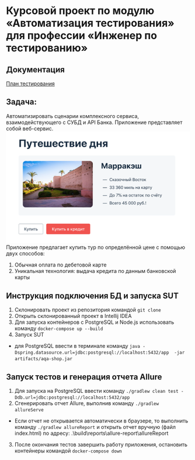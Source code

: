 # Курсовой проект по модулю «Автоматизация тестирования» для профессии «Инженер по тестированию»
## Документация
[План тестирования](https://github.com/ValentinDenisov73/aqa_diploma/blob/main/documentation/Plan.md)
## Задача:
Автоматизировать сценарии комплексного сервиса, взаимодействующего с СУБД и API Банка. Приложение представляет собой веб-сервис.
![Скриншот](https://github.com/ValentinDenisov73/aqa_diploma/blob/main/documentation/service.png)
Приложение предлагает купить тур по определённой цене с помощью двух способов:
1. Обычная оплата по дебетовой карте
1. Уникальная технология: выдача кредита по данным банковской карты
## Инструкция подключения БД и запуска SUT
1. Склонировать проект из репозитория командой `git clone`
1. Открыть склонированный проект в Intellij IDEA
1. Для запуска контейнеров с PostgreSQL и Node.js использовать команду `docker-compose up --build`
1. Запуск SUT
* для PostgreSQL ввести в терминале команду
  `java -Dspring.datasource.url=jdbc:postgresql://localhost:5432/app  -jar artifacts/aqa-shop.jar`
## Запуск тестов и генерация отчета Allure
1. Для запуска на PostgreSQL ввести команду
`./gradlew clean test -Ddb.url=jdbc:postgresql://localhost:5432/app`
1. Сгенерировать отчет Allure, выполнив команду `./gradlew allureServe`
* Если отчет не открывается автоматически в браузере, то выполнить команду `./gradlew allureReport` и открыть отчет вручную (файл index.html) по адресу: .\build\reports\allure-report\allureReport
3. После окончания тестов завершить работу приложения, остановить контейнеры командой `docker-compose down`
